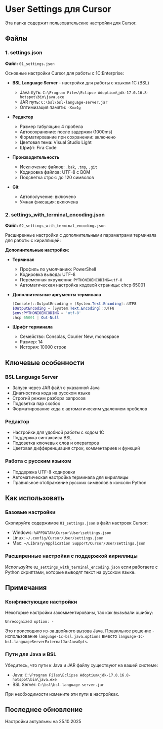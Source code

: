 # User Settings для Cursor

Эта папка содержит пользовательские настройки для Cursor.

## Файлы

### 1. settings.json

**Файл:** `01_settings.json`

Основные настройки Cursor для работы с 1С:Enterprise:

- **BSL Language Server** - настройки для работы с языком 1С (BSL)
  - Java путь: `C:\Program Files\Eclipse Adoptium\jdk-17.0.16.8-hotspot\bin\java.exe`
  - JAR путь: `C:\bsl\bsl-language-server.jar`
  - Оптимизация памяти: `-Xmx4g`
  
- **Редактор**
  - Размер табуляции: 4 пробела
  - Автосохранение: после задержки (1000ms)
  - Форматирование при сохранении: включено
  - Цветовая тема: Visual Studio Light
  - Шрифт: Fira Code
  
- **Производительность**
  - Исключение файлов: `.bak`, `.tmp`, `.git`
  - Кодировка файлов: UTF-8 с BOM
  - Подсветка строк: до 120 символов

- **Git**
  - Автополучение: включено
  - Умная фиксация: включена

### 2. settings_with_terminal_encoding.json

**Файл:** `02_settings_with_terminal_encoding.json`

Расширенные настройки с дополнительными параметрами терминала для работы с кириллицей:

**Дополнительные настройки:**

- **Терминал**
  - Профиль по умолчанию: PowerShell
  - Кодировка вывода: UTF-8
  - Переменная окружения: `PYTHONIOENCODING=utf-8`
  - Автоматическая настройка кодовой страницы: chcp 65001

- **Дополнительные аргументы терминала**

  ```powershell
  [Console]::OutputEncoding = [System.Text.Encoding]::UTF8
  $OutputEncoding = [System.Text.Encoding]::UTF8
  $env:PYTHONIOENCODING = 'utf-8'
  chcp 65001 | Out-Null
  ```

- **Шрифт терминала**
  - Семейство: Consolas, Courier New, monospace
  - Размер: 14
  - История: 10000 строк

## Ключевые особенности

### BSL Language Server

- Запуск через JAR файл с указанной Java
- Диагностика кода на русском языке
- Строгий режим разбора запросов
- Подсветка пар скобок
- Форматирование кода с автоматическим удалением пробелов

### Редактор

- Настройки для удобной работы с кодом 1С
- Поддержка синтаксиса BSL
- Подсветка ключевых слов и операторов
- Цветовая дифференциация строк, комментариев и функций

### Работа с русским языком

- Поддержка UTF-8 кодировки
- Автоматическая настройка терминала для кириллицы
- Правильное отображение русских символов в консоли Python

## Как использовать

### Базовые настройки

Скопируйте содержимое `01_settings.json` в файл настроек Cursor:

- Windows: `%APPDATA%\Cursor\User\settings.json`
- Linux: `~/.config/Cursor/User/settings.json`
- Mac: `~/Library/Application Support/Cursor/User/settings.json`

### Расширенные настройки с поддержкой кириллицы

Используйте `02_settings_with_terminal_encoding.json` если работаете с Python скриптами, которые выводят текст на русском языке.

## Примечания

### Конфликтующие настройки

Некоторые настройки закомментированы, так как вызывали ошибку:

```
Unrecognized option: -
```

Это происходило из-за двойного вызова Java. Правильное решение - использование `language-1c-bsl.java.options` вместо `language-1c-bsl.languageServerExternalJarJavaOpts`.

### Пути для Java и BSL

Убедитесь, что пути к Java и JAR файлу существуют на вашей системе:

- Java: `C:\Program Files\Eclipse Adoptium\jdk-17.0.16.8-hotspot\bin\java.exe`
- BSL Server: `C:\bsl\bsl-language-server.jar`

При необходимости измените эти пути в настройках.

## Последнее обновление

Настройки актуальны на 25.10.2025
